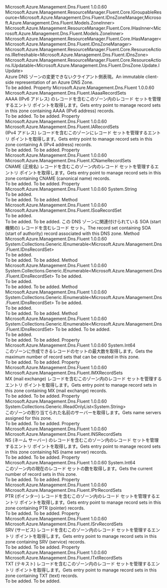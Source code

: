 <Type Name="IDnsZone" FullName="Microsoft.Azure.Management.Dns.Fluent.IDnsZone">
  <TypeSignature Language="C#" Value="public interface IDnsZone : Microsoft.Azure.Management.ResourceManager.Fluent.Core.IGroupableResource&lt;Microsoft.Azure.Management.Dns.Fluent.IDnsZoneManager,Microsoft.Azure.Management.Dns.Fluent.Models.ZoneInner&gt;, Microsoft.Azure.Management.ResourceManager.Fluent.Core.IHasInner&lt;Microsoft.Azure.Management.Dns.Fluent.Models.ZoneInner&gt;, Microsoft.Azure.Management.ResourceManager.Fluent.Core.IHasManager&lt;Microsoft.Azure.Management.Dns.Fluent.IDnsZoneManager&gt;, Microsoft.Azure.Management.ResourceManager.Fluent.Core.ResourceActions.IRefreshable&lt;Microsoft.Azure.Management.Dns.Fluent.IDnsZone&gt;, Microsoft.Azure.Management.ResourceManager.Fluent.Core.ResourceActions.IUpdatable&lt;Microsoft.Azure.Management.Dns.Fluent.DnsZone.Update.IUpdate&gt;" />
  <TypeSignature Language="ILAsm" Value=".class public interface auto ansi abstract IDnsZone implements class Microsoft.Azure.Management.ResourceManager.Fluent.Core.IGroupableResource`2&lt;class Microsoft.Azure.Management.Dns.Fluent.IDnsZoneManager, class Microsoft.Azure.Management.Dns.Fluent.Models.ZoneInner&gt;, class Microsoft.Azure.Management.ResourceManager.Fluent.Core.IHasId, class Microsoft.Azure.Management.ResourceManager.Fluent.Core.IHasInner`1&lt;class Microsoft.Azure.Management.Dns.Fluent.Models.ZoneInner&gt;, class Microsoft.Azure.Management.ResourceManager.Fluent.Core.IHasManager`1&lt;class Microsoft.Azure.Management.Dns.Fluent.IDnsZoneManager&gt;, class Microsoft.Azure.Management.ResourceManager.Fluent.Core.IHasName, class Microsoft.Azure.Management.ResourceManager.Fluent.Core.IHasResourceGroup, class Microsoft.Azure.Management.ResourceManager.Fluent.Core.IResource, class Microsoft.Azure.Management.ResourceManager.Fluent.Core.ResourceActions.IIndexable, class Microsoft.Azure.Management.ResourceManager.Fluent.Core.ResourceActions.IRefreshable`1&lt;class Microsoft.Azure.Management.Dns.Fluent.IDnsZone&gt;, class Microsoft.Azure.Management.ResourceManager.Fluent.Core.ResourceActions.IUpdatable`1&lt;class Microsoft.Azure.Management.Dns.Fluent.DnsZone.Update.IUpdate&gt;" />
  <TypeSignature Language="DocId" Value="T:Microsoft.Azure.Management.Dns.Fluent.IDnsZone" />
  <TypeSignature Language="VB.NET" Value="Public Interface IDnsZone&#xA;Implements IGroupableResource(Of IDnsZoneManager, ZoneInner), IHasInner(Of ZoneInner), IHasManager(Of IDnsZoneManager), IRefreshable(Of IDnsZone), IUpdatable(Of IUpdate)" />
  <TypeSignature Language="F#" Value="type IDnsZone = interface&#xA;    interface IGroupableResource&lt;IDnsZoneManager, ZoneInner&gt;&#xA;    interface IResource&#xA;    interface IIndexable&#xA;    interface IHasId&#xA;    interface IHasName&#xA;    interface IHasResourceGroup&#xA;    interface IHasManager&lt;IDnsZoneManager&gt;&#xA;    interface IHasInner&lt;ZoneInner&gt;&#xA;    interface IRefreshable&lt;IDnsZone&gt;&#xA;    interface IUpdatable&lt;IUpdate&gt;" />
  <AssemblyInfo>
    <AssemblyName>Microsoft.Azure.Management.Dns.Fluent</AssemblyName>
    <AssemblyVersion>1.0.0.60</AssemblyVersion>
  </AssemblyInfo>
  <Interfaces>
    <Interface>
      <InterfaceName>Microsoft.Azure.Management.ResourceManager.Fluent.Core.IGroupableResource&lt;Microsoft.Azure.Management.Dns.Fluent.IDnsZoneManager,Microsoft.Azure.Management.Dns.Fluent.Models.ZoneInner&gt;</InterfaceName>
    </Interface>
    <Interface>
      <InterfaceName>Microsoft.Azure.Management.ResourceManager.Fluent.Core.IHasInner&lt;Microsoft.Azure.Management.Dns.Fluent.Models.ZoneInner&gt;</InterfaceName>
    </Interface>
    <Interface>
      <InterfaceName>Microsoft.Azure.Management.ResourceManager.Fluent.Core.IHasManager&lt;Microsoft.Azure.Management.Dns.Fluent.IDnsZoneManager&gt;</InterfaceName>
    </Interface>
    <Interface>
      <InterfaceName>Microsoft.Azure.Management.ResourceManager.Fluent.Core.ResourceActions.IRefreshable&lt;Microsoft.Azure.Management.Dns.Fluent.IDnsZone&gt;</InterfaceName>
    </Interface>
    <Interface>
      <InterfaceName>Microsoft.Azure.Management.ResourceManager.Fluent.Core.ResourceActions.IUpdatable&lt;Microsoft.Azure.Management.Dns.Fluent.DnsZone.Update.IUpdate&gt;</InterfaceName>
    </Interface>
  </Interfaces>
  <Docs>
    <summary>
            <span data-ttu-id="95381-101">Azure DNS ゾーンの変更できないクライアント側表現。</span><span class="sxs-lookup"><span data-stu-id="95381-101">An immutable client-side representation of an Azure DNS Zone.</span></span>
            </summary>
    <remarks>To be added.</remarks>
  </Docs>
  <Members>
    <Member MemberName="AaaaRecordSets">
      <MemberSignature Language="C#" Value="public Microsoft.Azure.Management.Dns.Fluent.IAaaaRecordSets AaaaRecordSets { get; }" />
      <MemberSignature Language="ILAsm" Value=".property instance class Microsoft.Azure.Management.Dns.Fluent.IAaaaRecordSets AaaaRecordSets" />
      <MemberSignature Language="DocId" Value="P:Microsoft.Azure.Management.Dns.Fluent.IDnsZone.AaaaRecordSets" />
      <MemberSignature Language="VB.NET" Value="Public ReadOnly Property AaaaRecordSets As IAaaaRecordSets" />
      <MemberSignature Language="F#" Value="member this.AaaaRecordSets : Microsoft.Azure.Management.Dns.Fluent.IAaaaRecordSets" Usage="Microsoft.Azure.Management.Dns.Fluent.IDnsZone.AaaaRecordSets" />
      <MemberType>Property</MemberType>
      <AssemblyInfo>
        <AssemblyName>Microsoft.Azure.Management.Dns.Fluent</AssemblyName>
        <AssemblyVersion>1.0.0.60</AssemblyVersion>
      </AssemblyInfo>
      <ReturnValue>
        <ReturnType>Microsoft.Azure.Management.Dns.Fluent.IAaaaRecordSets</ReturnType>
      </ReturnValue>
      <Docs>
        <summary>
            <span data-ttu-id="95381-102">AAAA (IPv6 アドレス) のレコードを含むこのゾーン内のレコード セットを管理するエントリ ポイントを取得します。</span><span class="sxs-lookup"><span data-stu-id="95381-102">Gets entry point to manage record sets in this zone containing AAAA (IPv6 address) records.</span></span>
            </summary>
        <value>To be added.</value>
        <remarks>To be added.</remarks>
      </Docs>
    </Member>
    <Member MemberName="ARecordSets">
      <MemberSignature Language="C#" Value="public Microsoft.Azure.Management.Dns.Fluent.IARecordSets ARecordSets { get; }" />
      <MemberSignature Language="ILAsm" Value=".property instance class Microsoft.Azure.Management.Dns.Fluent.IARecordSets ARecordSets" />
      <MemberSignature Language="DocId" Value="P:Microsoft.Azure.Management.Dns.Fluent.IDnsZone.ARecordSets" />
      <MemberSignature Language="VB.NET" Value="Public ReadOnly Property ARecordSets As IARecordSets" />
      <MemberSignature Language="F#" Value="member this.ARecordSets : Microsoft.Azure.Management.Dns.Fluent.IARecordSets" Usage="Microsoft.Azure.Management.Dns.Fluent.IDnsZone.ARecordSets" />
      <MemberType>Property</MemberType>
      <AssemblyInfo>
        <AssemblyName>Microsoft.Azure.Management.Dns.Fluent</AssemblyName>
        <AssemblyVersion>1.0.0.60</AssemblyVersion>
      </AssemblyInfo>
      <ReturnValue>
        <ReturnType>Microsoft.Azure.Management.Dns.Fluent.IARecordSets</ReturnType>
      </ReturnValue>
      <Docs>
        <summary>
            <span data-ttu-id="95381-103">(IPv4 アドレス) レコードを含むこのゾーンにレコード セットを管理するエントリ ポイントを取得します。</span><span class="sxs-lookup"><span data-stu-id="95381-103">Gets entry point to manage record sets in this zone containing A (IPv4 address) records.</span></span>
            </summary>
        <value>To be added.</value>
        <remarks>To be added.</remarks>
      </Docs>
    </Member>
    <Member MemberName="CNameRecordSets">
      <MemberSignature Language="C#" Value="public Microsoft.Azure.Management.Dns.Fluent.ICNameRecordSets CNameRecordSets { get; }" />
      <MemberSignature Language="ILAsm" Value=".property instance class Microsoft.Azure.Management.Dns.Fluent.ICNameRecordSets CNameRecordSets" />
      <MemberSignature Language="DocId" Value="P:Microsoft.Azure.Management.Dns.Fluent.IDnsZone.CNameRecordSets" />
      <MemberSignature Language="VB.NET" Value="Public ReadOnly Property CNameRecordSets As ICNameRecordSets" />
      <MemberSignature Language="F#" Value="member this.CNameRecordSets : Microsoft.Azure.Management.Dns.Fluent.ICNameRecordSets" Usage="Microsoft.Azure.Management.Dns.Fluent.IDnsZone.CNameRecordSets" />
      <MemberType>Property</MemberType>
      <AssemblyInfo>
        <AssemblyName>Microsoft.Azure.Management.Dns.Fluent</AssemblyName>
        <AssemblyVersion>1.0.0.60</AssemblyVersion>
      </AssemblyInfo>
      <ReturnValue>
        <ReturnType>Microsoft.Azure.Management.Dns.Fluent.ICNameRecordSets</ReturnType>
      </ReturnValue>
      <Docs>
        <summary>
            <span data-ttu-id="95381-104">CNAME (正規名) レコードを含むこのゾーン内のレコード セットを管理するエントリ ポイントを取得します。</span><span class="sxs-lookup"><span data-stu-id="95381-104">Gets entry point to manage record sets in this zone containing CNAME (canonical name) records.</span></span>
            </summary>
        <value>To be added.</value>
        <remarks>To be added.</remarks>
      </Docs>
    </Member>
    <Member MemberName="ETag">
      <MemberSignature Language="C#" Value="public string ETag { get; }" />
      <MemberSignature Language="ILAsm" Value=".property instance string ETag" />
      <MemberSignature Language="DocId" Value="P:Microsoft.Azure.Management.Dns.Fluent.IDnsZone.ETag" />
      <MemberSignature Language="VB.NET" Value="Public ReadOnly Property ETag As String" />
      <MemberSignature Language="F#" Value="member this.ETag : string" Usage="Microsoft.Azure.Management.Dns.Fluent.IDnsZone.ETag" />
      <MemberType>Property</MemberType>
      <AssemblyInfo>
        <AssemblyName>Microsoft.Azure.Management.Dns.Fluent</AssemblyName>
        <AssemblyVersion>1.0.0.60</AssemblyVersion>
      </AssemblyInfo>
      <ReturnValue>
        <ReturnType>System.String</ReturnType>
      </ReturnValue>
      <Docs>
        <summary>To be added.</summary>
        <value>To be added.</value>
        <remarks>To be added.</remarks>
      </Docs>
    </Member>
    <Member MemberName="GetSoaRecordSet">
      <MemberSignature Language="C#" Value="public Microsoft.Azure.Management.Dns.Fluent.ISoaRecordSet GetSoaRecordSet ();" />
      <MemberSignature Language="ILAsm" Value=".method public hidebysig newslot virtual instance class Microsoft.Azure.Management.Dns.Fluent.ISoaRecordSet GetSoaRecordSet() cil managed" />
      <MemberSignature Language="DocId" Value="M:Microsoft.Azure.Management.Dns.Fluent.IDnsZone.GetSoaRecordSet" />
      <MemberSignature Language="VB.NET" Value="Public Function GetSoaRecordSet () As ISoaRecordSet" />
      <MemberSignature Language="F#" Value="abstract member GetSoaRecordSet : unit -&gt; Microsoft.Azure.Management.Dns.Fluent.ISoaRecordSet" Usage="iDnsZone.GetSoaRecordSet " />
      <MemberType>Method</MemberType>
      <AssemblyInfo>
        <AssemblyName>Microsoft.Azure.Management.Dns.Fluent</AssemblyName>
        <AssemblyVersion>1.0.0.60</AssemblyVersion>
      </AssemblyInfo>
      <ReturnValue>
        <ReturnType>Microsoft.Azure.Management.Dns.Fluent.ISoaRecordSet</ReturnType>
      </ReturnValue>
      <Parameters />
      <Docs>
        <summary>To be added.</summary>
        <returns>To be added.</returns>
        <remarks>To be added.</remarks>
        <return><span data-ttu-id="95381-105">この DNS ゾーンに関連付けられている SOA (start 機関の) レコードを含むレコード セット。</span><span class="sxs-lookup"><span data-stu-id="95381-105">The record set containing SOA (start of authority) record associated with this DNS zone.</span></span></return>
      </Docs>
    </Member>
    <Member MemberName="ListRecordSets">
      <MemberSignature Language="C#" Value="public System.Collections.Generic.IEnumerable&lt;Microsoft.Azure.Management.Dns.Fluent.IDnsRecordSet&gt; ListRecordSets ();" />
      <MemberSignature Language="ILAsm" Value=".method public hidebysig newslot virtual instance class System.Collections.Generic.IEnumerable`1&lt;class Microsoft.Azure.Management.Dns.Fluent.IDnsRecordSet&gt; ListRecordSets() cil managed" />
      <MemberSignature Language="DocId" Value="M:Microsoft.Azure.Management.Dns.Fluent.IDnsZone.ListRecordSets" />
      <MemberSignature Language="VB.NET" Value="Public Function ListRecordSets () As IEnumerable(Of IDnsRecordSet)" />
      <MemberSignature Language="F#" Value="abstract member ListRecordSets : unit -&gt; seq&lt;Microsoft.Azure.Management.Dns.Fluent.IDnsRecordSet&gt;" Usage="iDnsZone.ListRecordSets " />
      <MemberType>Method</MemberType>
      <AssemblyInfo>
        <AssemblyName>Microsoft.Azure.Management.Dns.Fluent</AssemblyName>
        <AssemblyVersion>1.0.0.60</AssemblyVersion>
      </AssemblyInfo>
      <ReturnValue>
        <ReturnType>System.Collections.Generic.IEnumerable&lt;Microsoft.Azure.Management.Dns.Fluent.IDnsRecordSet&gt;</ReturnType>
      </ReturnValue>
      <Parameters />
      <Docs>
        <summary>To be added.</summary>
        <returns>To be added.</returns>
        <remarks>To be added.</remarks>
      </Docs>
    </Member>
    <Member MemberName="ListRecordSets">
      <MemberSignature Language="C#" Value="public System.Collections.Generic.IEnumerable&lt;Microsoft.Azure.Management.Dns.Fluent.IDnsRecordSet&gt; ListRecordSets (int pageSize);" />
      <MemberSignature Language="ILAsm" Value=".method public hidebysig newslot virtual instance class System.Collections.Generic.IEnumerable`1&lt;class Microsoft.Azure.Management.Dns.Fluent.IDnsRecordSet&gt; ListRecordSets(int32 pageSize) cil managed" />
      <MemberSignature Language="DocId" Value="M:Microsoft.Azure.Management.Dns.Fluent.IDnsZone.ListRecordSets(System.Int32)" />
      <MemberSignature Language="VB.NET" Value="Public Function ListRecordSets (pageSize As Integer) As IEnumerable(Of IDnsRecordSet)" />
      <MemberSignature Language="F#" Value="abstract member ListRecordSets : int -&gt; seq&lt;Microsoft.Azure.Management.Dns.Fluent.IDnsRecordSet&gt;" Usage="iDnsZone.ListRecordSets pageSize" />
      <MemberType>Method</MemberType>
      <AssemblyInfo>
        <AssemblyName>Microsoft.Azure.Management.Dns.Fluent</AssemblyName>
        <AssemblyVersion>1.0.0.60</AssemblyVersion>
      </AssemblyInfo>
      <ReturnValue>
        <ReturnType>System.Collections.Generic.IEnumerable&lt;Microsoft.Azure.Management.Dns.Fluent.IDnsRecordSet&gt;</ReturnType>
      </ReturnValue>
      <Parameters>
        <Parameter Name="pageSize" Type="System.Int32" />
      </Parameters>
      <Docs>
        <param name="pageSize">To be added.</param>
        <summary>To be added.</summary>
        <returns>To be added.</returns>
        <remarks>To be added.</remarks>
      </Docs>
    </Member>
    <Member MemberName="ListRecordSets">
      <MemberSignature Language="C#" Value="public System.Collections.Generic.IEnumerable&lt;Microsoft.Azure.Management.Dns.Fluent.IDnsRecordSet&gt; ListRecordSets (string recordSetNameSuffix);" />
      <MemberSignature Language="ILAsm" Value=".method public hidebysig newslot virtual instance class System.Collections.Generic.IEnumerable`1&lt;class Microsoft.Azure.Management.Dns.Fluent.IDnsRecordSet&gt; ListRecordSets(string recordSetNameSuffix) cil managed" />
      <MemberSignature Language="DocId" Value="M:Microsoft.Azure.Management.Dns.Fluent.IDnsZone.ListRecordSets(System.String)" />
      <MemberSignature Language="VB.NET" Value="Public Function ListRecordSets (recordSetNameSuffix As String) As IEnumerable(Of IDnsRecordSet)" />
      <MemberSignature Language="F#" Value="abstract member ListRecordSets : string -&gt; seq&lt;Microsoft.Azure.Management.Dns.Fluent.IDnsRecordSet&gt;" Usage="iDnsZone.ListRecordSets recordSetNameSuffix" />
      <MemberType>Method</MemberType>
      <AssemblyInfo>
        <AssemblyName>Microsoft.Azure.Management.Dns.Fluent</AssemblyName>
        <AssemblyVersion>1.0.0.60</AssemblyVersion>
      </AssemblyInfo>
      <ReturnValue>
        <ReturnType>System.Collections.Generic.IEnumerable&lt;Microsoft.Azure.Management.Dns.Fluent.IDnsRecordSet&gt;</ReturnType>
      </ReturnValue>
      <Parameters>
        <Parameter Name="recordSetNameSuffix" Type="System.String" />
      </Parameters>
      <Docs>
        <param name="recordSetNameSuffix">To be added.</param>
        <summary>To be added.</summary>
        <returns>To be added.</returns>
        <remarks>To be added.</remarks>
      </Docs>
    </Member>
    <Member MemberName="ListRecordSets">
      <MemberSignature Language="C#" Value="public System.Collections.Generic.IEnumerable&lt;Microsoft.Azure.Management.Dns.Fluent.IDnsRecordSet&gt; ListRecordSets (string recordSetNameSuffix, int pageSize);" />
      <MemberSignature Language="ILAsm" Value=".method public hidebysig newslot virtual instance class System.Collections.Generic.IEnumerable`1&lt;class Microsoft.Azure.Management.Dns.Fluent.IDnsRecordSet&gt; ListRecordSets(string recordSetNameSuffix, int32 pageSize) cil managed" />
      <MemberSignature Language="DocId" Value="M:Microsoft.Azure.Management.Dns.Fluent.IDnsZone.ListRecordSets(System.String,System.Int32)" />
      <MemberSignature Language="VB.NET" Value="Public Function ListRecordSets (recordSetNameSuffix As String, pageSize As Integer) As IEnumerable(Of IDnsRecordSet)" />
      <MemberSignature Language="F#" Value="abstract member ListRecordSets : string * int -&gt; seq&lt;Microsoft.Azure.Management.Dns.Fluent.IDnsRecordSet&gt;" Usage="iDnsZone.ListRecordSets (recordSetNameSuffix, pageSize)" />
      <MemberType>Method</MemberType>
      <AssemblyInfo>
        <AssemblyName>Microsoft.Azure.Management.Dns.Fluent</AssemblyName>
        <AssemblyVersion>1.0.0.60</AssemblyVersion>
      </AssemblyInfo>
      <ReturnValue>
        <ReturnType>System.Collections.Generic.IEnumerable&lt;Microsoft.Azure.Management.Dns.Fluent.IDnsRecordSet&gt;</ReturnType>
      </ReturnValue>
      <Parameters>
        <Parameter Name="recordSetNameSuffix" Type="System.String" />
        <Parameter Name="pageSize" Type="System.Int32" />
      </Parameters>
      <Docs>
        <param name="recordSetNameSuffix">To be added.</param>
        <param name="pageSize">To be added.</param>
        <summary>To be added.</summary>
        <returns>To be added.</returns>
        <remarks>To be added.</remarks>
      </Docs>
    </Member>
    <Member MemberName="MaxNumberOfRecordSets">
      <MemberSignature Language="C#" Value="public long MaxNumberOfRecordSets { get; }" />
      <MemberSignature Language="ILAsm" Value=".property instance int64 MaxNumberOfRecordSets" />
      <MemberSignature Language="DocId" Value="P:Microsoft.Azure.Management.Dns.Fluent.IDnsZone.MaxNumberOfRecordSets" />
      <MemberSignature Language="VB.NET" Value="Public ReadOnly Property MaxNumberOfRecordSets As Long" />
      <MemberSignature Language="F#" Value="member this.MaxNumberOfRecordSets : int64" Usage="Microsoft.Azure.Management.Dns.Fluent.IDnsZone.MaxNumberOfRecordSets" />
      <MemberType>Property</MemberType>
      <AssemblyInfo>
        <AssemblyName>Microsoft.Azure.Management.Dns.Fluent</AssemblyName>
        <AssemblyVersion>1.0.0.60</AssemblyVersion>
      </AssemblyInfo>
      <ReturnValue>
        <ReturnType>System.Int64</ReturnType>
      </ReturnValue>
      <Docs>
        <summary>
            <span data-ttu-id="95381-106">このゾーンに作成できるレコードのセットの最大数を取得します。</span><span class="sxs-lookup"><span data-stu-id="95381-106">Gets the maximum number of record sets that can be created in this zone.</span></span>
            </summary>
        <value>To be added.</value>
        <remarks>To be added.</remarks>
      </Docs>
    </Member>
    <Member MemberName="MXRecordSets">
      <MemberSignature Language="C#" Value="public Microsoft.Azure.Management.Dns.Fluent.IMXRecordSets MXRecordSets { get; }" />
      <MemberSignature Language="ILAsm" Value=".property instance class Microsoft.Azure.Management.Dns.Fluent.IMXRecordSets MXRecordSets" />
      <MemberSignature Language="DocId" Value="P:Microsoft.Azure.Management.Dns.Fluent.IDnsZone.MXRecordSets" />
      <MemberSignature Language="VB.NET" Value="Public ReadOnly Property MXRecordSets As IMXRecordSets" />
      <MemberSignature Language="F#" Value="member this.MXRecordSets : Microsoft.Azure.Management.Dns.Fluent.IMXRecordSets" Usage="Microsoft.Azure.Management.Dns.Fluent.IDnsZone.MXRecordSets" />
      <MemberType>Property</MemberType>
      <AssemblyInfo>
        <AssemblyName>Microsoft.Azure.Management.Dns.Fluent</AssemblyName>
        <AssemblyVersion>1.0.0.60</AssemblyVersion>
      </AssemblyInfo>
      <ReturnValue>
        <ReturnType>Microsoft.Azure.Management.Dns.Fluent.IMXRecordSets</ReturnType>
      </ReturnValue>
      <Docs>
        <summary>
            <span data-ttu-id="95381-107">MX (mail exchange) レコードを含むこのゾーン内のレコード セットを管理するエントリ ポイントを取得します。</span><span class="sxs-lookup"><span data-stu-id="95381-107">Gets entry point to manage record sets in this zone containing MX (mail exchange) records.</span></span>
            </summary>
        <value>To be added.</value>
        <remarks>To be added.</remarks>
      </Docs>
    </Member>
    <Member MemberName="NameServers">
      <MemberSignature Language="C#" Value="public System.Collections.Generic.IReadOnlyList&lt;string&gt; NameServers { get; }" />
      <MemberSignature Language="ILAsm" Value=".property instance class System.Collections.Generic.IReadOnlyList`1&lt;string&gt; NameServers" />
      <MemberSignature Language="DocId" Value="P:Microsoft.Azure.Management.Dns.Fluent.IDnsZone.NameServers" />
      <MemberSignature Language="VB.NET" Value="Public ReadOnly Property NameServers As IReadOnlyList(Of String)" />
      <MemberSignature Language="F#" Value="member this.NameServers : System.Collections.Generic.IReadOnlyList&lt;string&gt;" Usage="Microsoft.Azure.Management.Dns.Fluent.IDnsZone.NameServers" />
      <MemberType>Property</MemberType>
      <AssemblyInfo>
        <AssemblyName>Microsoft.Azure.Management.Dns.Fluent</AssemblyName>
        <AssemblyVersion>1.0.0.60</AssemblyVersion>
      </AssemblyInfo>
      <ReturnValue>
        <ReturnType>System.Collections.Generic.IReadOnlyList&lt;System.String&gt;</ReturnType>
      </ReturnValue>
      <Docs>
        <summary>
            <span data-ttu-id="95381-108">このゾーンの割り当てられた名前のサーバーを取得します。</span><span class="sxs-lookup"><span data-stu-id="95381-108">Gets name servers assigned for this zone.</span></span>
            </summary>
        <value>To be added.</value>
        <remarks>To be added.</remarks>
      </Docs>
    </Member>
    <Member MemberName="NSRecordSets">
      <MemberSignature Language="C#" Value="public Microsoft.Azure.Management.Dns.Fluent.INSRecordSets NSRecordSets { get; }" />
      <MemberSignature Language="ILAsm" Value=".property instance class Microsoft.Azure.Management.Dns.Fluent.INSRecordSets NSRecordSets" />
      <MemberSignature Language="DocId" Value="P:Microsoft.Azure.Management.Dns.Fluent.IDnsZone.NSRecordSets" />
      <MemberSignature Language="VB.NET" Value="Public ReadOnly Property NSRecordSets As INSRecordSets" />
      <MemberSignature Language="F#" Value="member this.NSRecordSets : Microsoft.Azure.Management.Dns.Fluent.INSRecordSets" Usage="Microsoft.Azure.Management.Dns.Fluent.IDnsZone.NSRecordSets" />
      <MemberType>Property</MemberType>
      <AssemblyInfo>
        <AssemblyName>Microsoft.Azure.Management.Dns.Fluent</AssemblyName>
        <AssemblyVersion>1.0.0.60</AssemblyVersion>
      </AssemblyInfo>
      <ReturnValue>
        <ReturnType>Microsoft.Azure.Management.Dns.Fluent.INSRecordSets</ReturnType>
      </ReturnValue>
      <Docs>
        <summary>
            <span data-ttu-id="95381-109">NS (ネーム サーバー) のレコードを含むこのゾーン内のレコード セットを管理するエントリ ポイントを取得します。</span><span class="sxs-lookup"><span data-stu-id="95381-109">Gets entry point to manage record sets in this zone containing NS (name server) records.</span></span>
            </summary>
        <value>To be added.</value>
        <remarks>To be added.</remarks>
      </Docs>
    </Member>
    <Member MemberName="NumberOfRecordSets">
      <MemberSignature Language="C#" Value="public long NumberOfRecordSets { get; }" />
      <MemberSignature Language="ILAsm" Value=".property instance int64 NumberOfRecordSets" />
      <MemberSignature Language="DocId" Value="P:Microsoft.Azure.Management.Dns.Fluent.IDnsZone.NumberOfRecordSets" />
      <MemberSignature Language="VB.NET" Value="Public ReadOnly Property NumberOfRecordSets As Long" />
      <MemberSignature Language="F#" Value="member this.NumberOfRecordSets : int64" Usage="Microsoft.Azure.Management.Dns.Fluent.IDnsZone.NumberOfRecordSets" />
      <MemberType>Property</MemberType>
      <AssemblyInfo>
        <AssemblyName>Microsoft.Azure.Management.Dns.Fluent</AssemblyName>
        <AssemblyVersion>1.0.0.60</AssemblyVersion>
      </AssemblyInfo>
      <ReturnValue>
        <ReturnType>System.Int64</ReturnType>
      </ReturnValue>
      <Docs>
        <summary>
            <span data-ttu-id="95381-110">このゾーン内の現在のレコード セットの数を取得します。</span><span class="sxs-lookup"><span data-stu-id="95381-110">Gets the current number of record sets in this zone.</span></span>
            </summary>
        <value>To be added.</value>
        <remarks>To be added.</remarks>
      </Docs>
    </Member>
    <Member MemberName="PtrRecordSets">
      <MemberSignature Language="C#" Value="public Microsoft.Azure.Management.Dns.Fluent.IPtrRecordSets PtrRecordSets { get; }" />
      <MemberSignature Language="ILAsm" Value=".property instance class Microsoft.Azure.Management.Dns.Fluent.IPtrRecordSets PtrRecordSets" />
      <MemberSignature Language="DocId" Value="P:Microsoft.Azure.Management.Dns.Fluent.IDnsZone.PtrRecordSets" />
      <MemberSignature Language="VB.NET" Value="Public ReadOnly Property PtrRecordSets As IPtrRecordSets" />
      <MemberSignature Language="F#" Value="member this.PtrRecordSets : Microsoft.Azure.Management.Dns.Fluent.IPtrRecordSets" Usage="Microsoft.Azure.Management.Dns.Fluent.IDnsZone.PtrRecordSets" />
      <MemberType>Property</MemberType>
      <AssemblyInfo>
        <AssemblyName>Microsoft.Azure.Management.Dns.Fluent</AssemblyName>
        <AssemblyVersion>1.0.0.60</AssemblyVersion>
      </AssemblyInfo>
      <ReturnValue>
        <ReturnType>Microsoft.Azure.Management.Dns.Fluent.IPtrRecordSets</ReturnType>
      </ReturnValue>
      <Docs>
        <summary>
            <span data-ttu-id="95381-111">PTR (ポインター) レコードを含むこのゾーン内のレコード セットを管理するエントリ ポイントを取得します。</span><span class="sxs-lookup"><span data-stu-id="95381-111">Gets entry point to manage record sets in this zone containing PTR (pointer) records.</span></span>
            </summary>
        <value>To be added.</value>
        <remarks>To be added.</remarks>
      </Docs>
    </Member>
    <Member MemberName="SrvRecordSets">
      <MemberSignature Language="C#" Value="public Microsoft.Azure.Management.Dns.Fluent.ISrvRecordSets SrvRecordSets { get; }" />
      <MemberSignature Language="ILAsm" Value=".property instance class Microsoft.Azure.Management.Dns.Fluent.ISrvRecordSets SrvRecordSets" />
      <MemberSignature Language="DocId" Value="P:Microsoft.Azure.Management.Dns.Fluent.IDnsZone.SrvRecordSets" />
      <MemberSignature Language="VB.NET" Value="Public ReadOnly Property SrvRecordSets As ISrvRecordSets" />
      <MemberSignature Language="F#" Value="member this.SrvRecordSets : Microsoft.Azure.Management.Dns.Fluent.ISrvRecordSets" Usage="Microsoft.Azure.Management.Dns.Fluent.IDnsZone.SrvRecordSets" />
      <MemberType>Property</MemberType>
      <AssemblyInfo>
        <AssemblyName>Microsoft.Azure.Management.Dns.Fluent</AssemblyName>
        <AssemblyVersion>1.0.0.60</AssemblyVersion>
      </AssemblyInfo>
      <ReturnValue>
        <ReturnType>Microsoft.Azure.Management.Dns.Fluent.ISrvRecordSets</ReturnType>
      </ReturnValue>
      <Docs>
        <summary>
            <span data-ttu-id="95381-112">SRV (サービス) レコードを含むこのゾーン内のレコード セットを管理するエントリ ポイントを取得します。</span><span class="sxs-lookup"><span data-stu-id="95381-112">Gets entry point to manage record sets in this zone containing SRV (service) records.</span></span>
            </summary>
        <value>To be added.</value>
        <remarks>To be added.</remarks>
      </Docs>
    </Member>
    <Member MemberName="TxtRecordSets">
      <MemberSignature Language="C#" Value="public Microsoft.Azure.Management.Dns.Fluent.ITxtRecordSets TxtRecordSets { get; }" />
      <MemberSignature Language="ILAsm" Value=".property instance class Microsoft.Azure.Management.Dns.Fluent.ITxtRecordSets TxtRecordSets" />
      <MemberSignature Language="DocId" Value="P:Microsoft.Azure.Management.Dns.Fluent.IDnsZone.TxtRecordSets" />
      <MemberSignature Language="VB.NET" Value="Public ReadOnly Property TxtRecordSets As ITxtRecordSets" />
      <MemberSignature Language="F#" Value="member this.TxtRecordSets : Microsoft.Azure.Management.Dns.Fluent.ITxtRecordSets" Usage="Microsoft.Azure.Management.Dns.Fluent.IDnsZone.TxtRecordSets" />
      <MemberType>Property</MemberType>
      <AssemblyInfo>
        <AssemblyName>Microsoft.Azure.Management.Dns.Fluent</AssemblyName>
        <AssemblyVersion>1.0.0.60</AssemblyVersion>
      </AssemblyInfo>
      <ReturnValue>
        <ReturnType>Microsoft.Azure.Management.Dns.Fluent.ITxtRecordSets</ReturnType>
      </ReturnValue>
      <Docs>
        <summary>
            <span data-ttu-id="95381-113">TXT (テキスト) レコードを含むこのゾーン内のレコード セットを管理するエントリ ポイントを取得します。</span><span class="sxs-lookup"><span data-stu-id="95381-113">Gets entry point to manage record sets in this zone containing TXT (text) records.</span></span>
            </summary>
        <value>To be added.</value>
        <remarks>To be added.</remarks>
      </Docs>
    </Member>
  </Members>
</Type>
